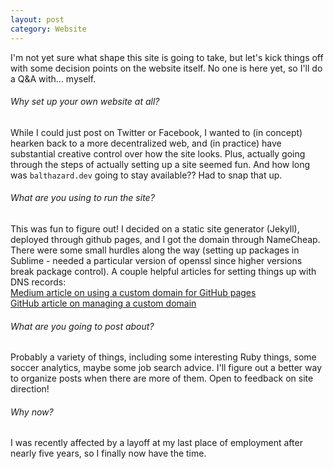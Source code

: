 ```yaml
---
layout: post
category: Website
---
```


I'm not yet sure what shape this site is going to take, but let's kick things off with some decision points on the website itself. No one
is here yet, so I'll do a Q&A with... myself.

###### Why set up your own website at all?

While I could just post on Twitter or Facebook, I wanted to (in concept) hearken back to a more decentralized web, and (in practice) have
substantial creative control over how the site looks. Plus, actually going through the steps of actually setting up a site seemed fun. And
how long was `balthazard.dev` going to stay available?? Had to snap that up.

###### What are you using to run the site?

This was fun to figure out! I decided on a static site generator (Jekyll), deployed through github pages, and I got the domain through NameCheap.
There were some small hurdles along the way (setting up packages in Sublime - needed a particular version of openssl since higher versions
break package control). A couple helpful articles for setting things up with DNS records:\
[Medium article on using a custom domain for GitHub pages](https://hossainkhan.medium.com/using-custom-domain-for-github-pages-86b303d3918a)\
[GitHub article on managing a custom domain](https://docs.github.com/en/pages/configuring-a-custom-domain-for-your-github-pages-site/managing-a-custom-domain-for-your-github-pages-site#configuring-an-apex-domain)

###### What are you going to post about?

Probably a variety of things, including some interesting Ruby things, some soccer analytics, maybe some job search advice. I'll figure out a
better way to organize posts when there are more of them. Open to feedback on site direction!

###### Why now?

I was recently affected by a layoff at my last place of employment after nearly five years, so I finally now have the time.